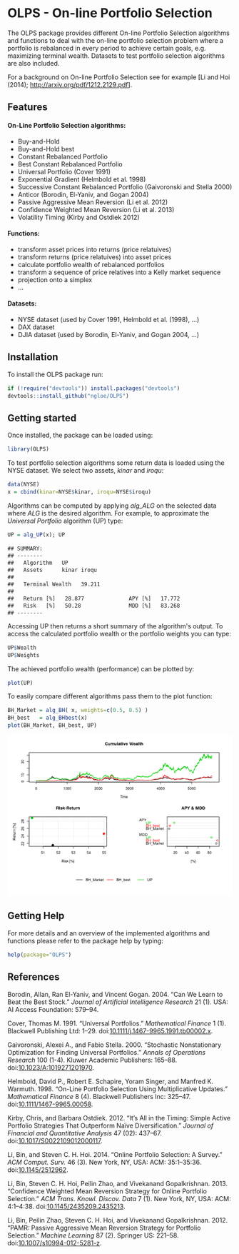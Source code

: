 OLPS - On-line Portfolio Selection
==================================

The OLPS package provides different On-line Portfolio Selection algorithms and functions to deal with the on-line portfolio selection problem where a portfolio is rebalanced in every period to achieve certain goals, e.g. maximizing terminal wealth. Datasets to test portfolio selection algorithms are also included.

For a background on On-line Portfolio Selection see for example [Li and Hoi (2014); <http://arxiv.org/pdf/1212.2129.pdf>].

Features
--------

#### On-Line Portfolio Selection algorithms:

-   Buy-and-Hold
-   Buy-and-Hold best
-   Constant Rebalanced Portfolio
-   Best Constant Rebalanced Portfolio
-   Universal Portfolio (Cover 1991)
-   Exponential Gradient (Helmbold et al. 1998)
-   Successive Constant Rebalanced Portfolio (Gaivoronski and Stella 2000)
-   Anticor (Borodin, El-Yaniv, and Gogan 2004)
-   Passive Aggressive Mean Reversion (Li et al. 2012)
-   Confidence Weighted Mean Reversion (Li et al. 2013)
-   Volatility Timing (Kirby and Ostdiek 2012)

#### Functions:

-   transform asset prices into returns (price relatuives)
-   transform returns (price relatuives) into asset prices
-   calculate portfolio wealth of rebalanced portfolios
-   transform a sequence of price relatives into a Kelly market sequence
-   projection onto a simplex
-   ...

#### Datasets:

-   NYSE dataset (used by Cover 1991, Helmbold et al. (1998), ...)
-   DAX dataset
-   DJIA dataset (used by Borodin, El-Yaniv, and Gogan 2004, ...)

Installation
------------

To install the OLPS package run:

``` r
if (!require("devtools")) install.packages("devtools")
devtools::install_github("ngloe/OLPS")
```

Getting started
---------------

Once installed, the package can be loaded using:

``` r
library(OLPS)
```

To test portfolio selection algorithms some return data is loaded using the NYSE dataset. We select two assets, *kinar* and *iroqu*:

``` r
data(NYSE)
x = cbind(kinar=NYSE$kinar, iroqu=NYSE$iroqu)
```

Algorithms can be computed by applying *alg\_ALG* on the selected data where *ALG* is the desired algorithm. For example, to approximate the *Universal Portfolio* algorithm (UP) type:

``` r
UP = alg_UP(x); UP
```

    ## SUMMARY:
    ## --------
    ##   Algorithm   UP 
    ##   Assets      kinar iroqu 
    ## 
    ##   Terminal Wealth   39.211 
    ## 
    ##   Return [%]   28.877              APY [%]   17.772 
    ##   Risk   [%]   50.28               MDD [%]   83.268 
    ## --------

Accessing UP then returns a short summary of the algorithm's output. To access the calculated portfolio wealth or the portfolio weights you can type:

``` r
UP$Wealth
UP$Weights
```

The achieved portfolio wealth (performance) can be plotted by:

``` r
plot(UP)
```

To easily compare different algorithms pass them to the plot function:

``` r
BH_Market = alg_BH( x, weights=c(0.5, 0.5) )
BH_best   = alg_BHbest(x)
plot(BH_Market, BH_best, UP)
```

![](README_files/figure-markdown_github/unnamed-chunk-8-1.png)

Getting Help
------------

For more details and an overview of the implemented algorithms and functions please refer to the package help by typing:

``` r
help(package="OLPS")
```

References
----------

Borodin, Allan, Ran El-Yaniv, and Vincent Gogan. 2004. “Can We Learn to Beat the Best Stock.” *Journal of Artificial Intelligence Research* 21 (1). USA: AI Access Foundation: 579–94.

Cover, Thomas M. 1991. “Universal Portfolios.” *Mathematical Finance* 1 (1). Blackwell Publishing Ltd: 1–29. doi:[10.1111/j.1467-9965.1991.tb00002.x](http://dx.doi.org/10.1111/j.1467-9965.1991.tb00002.x).

Gaivoronski, Alexei A., and Fabio Stella. 2000. “Stochastic Nonstationary Optimization for Finding Universal Portfolios.” *Annals of Operations Research* 100 (1-4). Kluwer Academic Publishers: 165–88. doi:[10.1023/A:1019271201970](http://dx.doi.org/10.1023/A:1019271201970).

Helmbold, David P., Robert E. Schapire, Yoram Singer, and Manfred K. Warmuth. 1998. “On-Line Portfolio Selection Using Multiplicative Updates.” *Mathematical Finance* 8 (4). Blackwell Publishers Inc: 325–47. doi:[10.1111/1467-9965.00058](http://dx.doi.org/10.1111/1467-9965.00058).

Kirby, Chris, and Barbara Ostdiek. 2012. “It’s All in the Timing: Simple Active Portfolio Strategies That Outperform Naïve Diversification.” *Journal of Financial and Quantitative Analysis* 47 (02): 437–67. doi:[10.1017/S0022109012000117](http://dx.doi.org/10.1017/S0022109012000117).

Li, Bin, and Steven C. H. Hoi. 2014. “Online Portfolio Selection: A Survey.” *ACM Comput. Surv.* 46 (3). New York, NY, USA: ACM: 35:1–35:36. doi:[10.1145/2512962](http://dx.doi.org/10.1145/2512962).

Li, Bin, Steven C. H. Hoi, Peilin Zhao, and Vivekanand Gopalkrishnan. 2013. “Confidence Weighted Mean Reversion Strategy for Online Portfolio Selection.” *ACM Trans. Knowl. Discov. Data* 7 (1). New York, NY, USA: ACM: 4:1–4:38. doi:[10.1145/2435209.2435213](http://dx.doi.org/10.1145/2435209.2435213).

Li, Bin, Peilin Zhao, Steven C. H. Hoi, and Vivekanand Gopalkrishnan. 2012. “PAMR: Passive Aggressive Mean Reversion Strategy for Portfolio Selection.” *Machine Learning* 87 (2). Springer US: 221–58. doi:[10.1007/s10994-012-5281-z](http://dx.doi.org/10.1007/s10994-012-5281-z).
